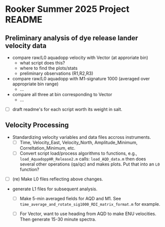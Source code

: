 # Rooker Summer 2025 Project README

## Preliminary analysis of dye release lander velocity data
- compare raw/L0 aquadopp velocity with Vector (at approriate bin)
  - what script does this?
  - where to find the plots/stats
  - preliminary observations (R1,R2,R3)
- compare raw/L0 aquadopp with M1-signature 1000 (averaged over appropriate bin range)
  - ...
- compare all three at bin corresponding to Vector
  - ...
- [ ] draft readme's for each script worth its weight in salt. 

## Velocity Processing
- Standardizing velocity variables and data files accross instruments.
  - [ ] Time, Velocity_East, Velocity_North, Amplitude_Minimum, Correltation_Minimum, etc.
  - [ ] Convert script load/process algorithms to functions, e.g.,
     	```load_AquadoppHR_Release2.m```
	calls:
     	```load_AQD_data.m```
     	then does several other operations (qa/qc) and makes plots. Put that into an ```L0``` function?
- [ ] (re) Make L0 files reflecting above changes.
- generate L1 files for subsequent analysis.
  - [ ] Make 5-min averaged fields for AQD and M1. See ```time_average_and_rotate_sig1000_RDI_matrix_format.m``` for example.
  - [ ] For Vector, want to use heading from AQD to make ENU velocities. Then generate 15-30 minute spectra. 

